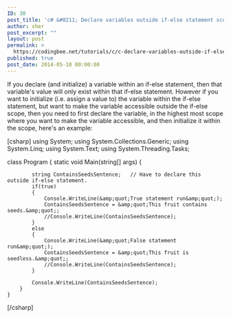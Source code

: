 ```yaml
---
ID: 30
post_title: 'c# &#8211; Declare variables outside if-else statement scope'
author: sher
post_excerpt: ""
layout: post
permalink: >
  https://codingbee.net/tutorials/c/c-declare-variables-outside-if-else-statement-scope
published: true
post_date: 2014-05-10 00:00:00
---
```

If you declare (and initialize) a variable within an if-else statement, then that variable's value will only exist within that if-else statement. However if you want to initialize (i.e. assign a value to) the variable within the if-else statement, but want to make the variable accessible outside the if-else scope, then you need to first declare the variable, in the highest most scope where you want to make the variable accessible, and then initialize it within the scope, here's an example:

[csharp]
using System;
using System.Collections.Generic;
using System.Linq;
using System.Text;
using System.Threading.Tasks;

class Program
    {
        static void Main(string[] args)
        {

			string ContainsSeedsSentence;   // Have to declare this outside if-else statement.
            if(true)
            {
                Console.WriteLine(&amp;quot;True statement run&amp;quot;);
                ContainsSeedsSentence = &amp;quot;This fruit contains seeds.&amp;quot;;
                //Console.WriteLine(ContainsSeedsSentence);
            }
            else
            {
                Console.WriteLine(&amp;quot;False statement run&amp;quot;);
                ContainsSeedsSentence = &amp;quot;This fruit is seedless.&amp;quot;;
                //Console.WriteLine(ContainsSeedsSentence);
            }

            Console.WriteLine(ContainsSeedsSentence);
        }
    }
[/csharp]